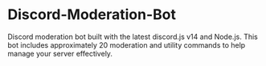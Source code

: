 # Discord-Moderation-Bot
Discord moderation bot built with the latest discord.js v14 and Node.js. This bot includes approximately 20 moderation and utility commands to help manage your server effectively.
